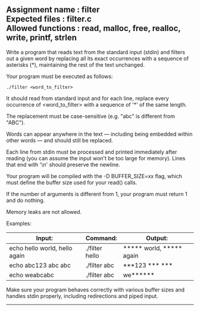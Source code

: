 Assignment name   : filter  
Expected files    : filter.c  
Allowed functions : read, malloc, free, realloc, write, printf, strlen  
--------------------------------------------------------------------------------

Write a program that reads text from the standard input (stdin) and filters out
a given word by replacing all its exact occurrences with a sequence of asterisks (*),
maintaining the rest of the text unchanged.

Your program must be executed as follows:

    ./filter <word_to_filter>

It should read from standard input and for each line, replace every occurrence of
<word_to_filter> with a sequence of '*' of the same length.

The replacement must be case-sensitive (e.g. "abc" is different from "ABC").

Words can appear anywhere in the text — including being embedded within other words —
and should still be replaced.

Each line from stdin must be processed and printed immediately after reading (you can assume
the input won't be too large for memory). Lines that end with '\n' should preserve the newline.

Your program will be compiled with the -D BUFFER_SIZE=xx flag, which must define the
buffer size used for your read() calls.

If the number of arguments is different from 1, your program must return 1 and do nothing.

Memory leaks are not allowed.

Examples:

Input:                          | Command:                 | Output:
------------------------------  |--------------------------|-------------------------
echo hello world, hello again   | ./filter hello           | ***** world, ***** again
echo abc123 abc abc             | ./filter abc             | ***123 *** ***
echo weabcabc                   | ./filter abc             | we******

Make sure your program behaves correctly with various buffer sizes
and handles stdin properly, including redirections and piped input.

--------------------------------------------------------------------------------
